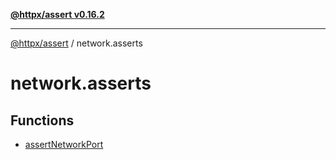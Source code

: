 [**@httpx/assert v0.16.2**](../README.md)

***

[@httpx/assert](../README.md) / network.asserts

# network.asserts

## Functions

- [assertNetworkPort](functions/assertNetworkPort.md)
